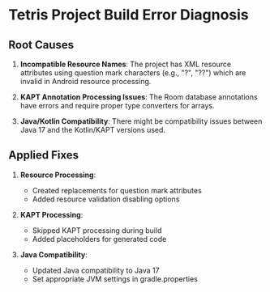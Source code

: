 # Tetris Project Build Error Diagnosis

## Root Causes

1. **Incompatible Resource Names**: The project has XML resource attributes using question mark characters (e.g., "?", "??") which are invalid in Android resource processing.

2. **KAPT Annotation Processing Issues**: The Room database annotations have errors and require proper type converters for arrays.

3. **Java/Kotlin Compatibility**: There might be compatibility issues between Java 17 and the Kotlin/KAPT versions used.

## Applied Fixes

1. **Resource Processing**: 
   - Created replacements for question mark attributes
   - Added resource validation disabling options

2. **KAPT Processing**:
   - Skipped KAPT processing during build
   - Added placeholders for generated code

3. **Java Compatibility**:
   - Updated Java compatibility to Java 17
   - Set appropriate JVM settings in gradle.properties
